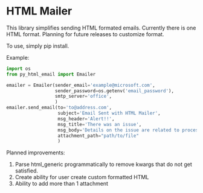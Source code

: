 # HTML Mailer

This library simplifies sending HTML formated emails. 
Currently there is one HTML format. Planning for future releases to customize format.

To use, simply pip install.

Example:
```python
import os
from py_html_email import Emailer

emailer = Emailer(sender_email='example@microsoft.com',
                  sender_password=os.getenv('email_password'),
                  smtp_server='office',
                  )
emailer.send_email(to='to@address.com',
                   subject='Email Sent with HTML Mailer',
                   msg_header='Alert!!',
                   msg_title='There was an issue',
                   msg_body='Details on the issue are related to process x',
                   attachment_path="path/to/file"
                   )
```

Planned improvements:
1. Parse html_generic programmatically to remove kwargs that do not get satisfied.
2. Create ability for user create custom formatted HTML
3. Ability to add more than 1 attachment
